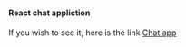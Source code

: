 <h4>React chat appliction</h6>

If you wish to see it, here is the link <a href="https://chatwithme-today.netlify.app">Chat app</a>
